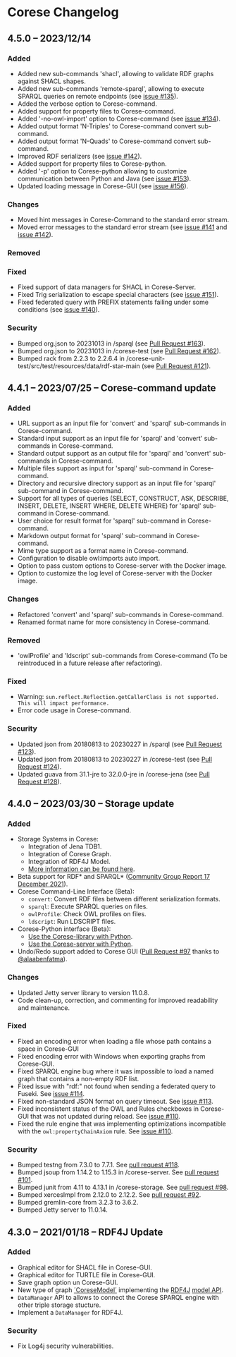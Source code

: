 <!-- markdownlint-disable MD024 -->

# Corese Changelog

## 4.5.0 – 2023/12/14

### Added

- Added new sub-commands 'shacl', allowing to validate RDF graphs against SHACL shapes.
- Added new sub-commands 'remote-sparql', allowing to execute SPARQL queries on remote endpoints (see [issue #135](https://github.com/Wimmics/corese/issues/135)).
- Added the verbose option to Corese-command.
- Added support for property files to Corese-command.
- Added '-no-owl-import' option to Corese-command (see [issue #134](https://github.com/Wimmics/corese/issues/134)).
- Added output format 'N-Triples' to Corese-command convert sub-command.
- Added output format 'N-Quads' to Corese-command convert sub-command.
- Improved RDF serializers (see [issue #142](https://github.com/Wimmics/corese/issues/143)).
- Added support for property files to Corese-python.
- Added '-p' option to Corese-python allowing to customize communication between Python and Java (see [issue #153](https://github.com/Wimmics/corese/issues/153)).
- Updated loading message in Corese-GUI (see [issue #156](https://github.com/Wimmics/corese/pull/156)).

### Changes

- Moved hint messages in Corese-Command to the standard error stream.
- Moved error messages to the standard error stream (see [issue #141](https://github.com/Wimmics/corese/issues/141) and [issue #142](https://github.com/Wimmics/corese/issues/142)).

### Removed

### Fixed

- Fixed support of data managers for SHACL in Corese-Server.
- Fixed Trig serialization to escape special characters (see [issue #151](https://github.com/Wimmics/corese/issues/151)).
- Fixed federated query with PREFIX statements failing under some conditions (see [issue #140](https://github.com/Wimmics/corese/issues/140)).

### Security

- Bumped org.json to 20231013 in /sparql (see [Pull Request #163](https://github.com/Wimmics/corese/pull/163)).
- Bumped org.json to 20231013 in /corese-test (see [Pull Request #162](https://github.com/Wimmics/corese/pull/162)).
- Bumped rack from 2.2.3 to 2.2.6.4 in /corese-unit-test/src/test/resources/data/rdf-star-main (see [Pull Request #121](https://github.com/Wimmics/corese/pull/121)).

## 4.4.1 – 2023/07/25 – Corese-command update

### Added

- URL support as an input file for 'convert' and 'sparql' sub-commands in Corese-command.
- Standard input support as an input file for 'sparql' and 'convert' sub-commands in Corese-command.
- Standard output support as an output file for 'sparql' and 'convert' sub-commands in Corese-command.
- Multiple files support as input for 'sparql' sub-command in Corese-command.
- Directory and recursive directory support as an input file for 'sparql' sub-command in Corese-command.
- Support for all types of queries (SELECT, CONSTRUCT, ASK, DESCRIBE, INSERT, DELETE, INSERT WHERE, DELETE WHERE) for 'sparql' sub-command in Corese-command.
- User choice for result format for 'sparql' sub-command in Corese-command.
- Markdown output format for 'sparql' sub-command in Corese-command.
- Mime type support as a format name in Corese-command.
- Configuration to disable owl:imports auto import.
- Option to pass custom options to Corese-server with the Docker image.
- Option to customize the log level of Corese-server with the Docker image.

### Changes

- Refactored 'convert' and 'sparql' sub-commands in Corese-command.
- Renamed format name for more consistency in Corese-command.

### Removed

- 'owlProfile' and 'ldscript' sub-commands from Corese-command (To be reintroduced in a future release after refactoring).

### Fixed

- Warning: `sun.reflect.Reflection.getCallerClass is not supported. This will impact performance.`
- Error code usage in Corese-command.

### Security

- Updated json from 20180813 to 20230227 in /sparql (see [Pull Request #123](https://github.com/Wimmics/corese/pull/123)).
- Updated json from 20180813 to 20230227 in /corese-test (see [Pull Request #124](https://github.com/Wimmics/corese/pull/124)).
- Updated guava from 31.1-jre to 32.0.0-jre in /corese-jena (see [Pull Request #128](https://github.com/Wimmics/corese/pull/128)).

## 4.4.0 – 2023/03/30 – Storage update

### Added

- Storage Systems in Corese:
  - Integration of Jena TDB1.
  - Integration of Corese Graph.
  - Integration of RDF4J Model.
  - [More information can be found here](https://github.com/Wimmics/corese/blob/master/docs/storage/Configuring%20and%20Connecting%20to%20Different%20Storage%20Systems%20in%20Corese.md).
- Beta support for RDF\* and SPARQL\* ([Community Group Report 17 December 2021](https://w3c.github.io/rdf-star/cg-spec/2021-12-17.html)).
- Corese Command-Line Interface (Beta):
  - `convert`: Convert RDF files between different serialization formats.
  - `sparql`: Execute SPARQL queries on files.
  - `owlProfile`: Check OWL profiles on files.
  - `ldscript`: Run LDSCRIPT files.
- Corese-Python interface (Beta):
  - [Use the Corese-library with Python](https://github.com/Wimmics/corese/blob/master/docs/corese-python/Corese-library%20with%20Python.md).
  - [Use the Corese-server with Python](https://github.com/Wimmics/corese/blob/master/docs/corese-python/Corese-server%20with%20Python.md).
- Undo/Redo support added to Corese GUI ([Pull Request #97](https://github.com/Wimmics/corese/pull/97) thanks to [@alaabenfatma](https://github.com/alaabenfatma)).

### Changes

- Updated Jetty server library to version 11.0.8.
- Code clean-up, correction, and commenting for improved readability and maintenance.

### Fixed

- Fixed an encoding error when loading a file whose path contains a space in Corese-GUI
- Fixed encoding error with Windows when exporting graphs from Corese-GUI.
- Fixed SPARQL engine bug where it was impossible to load a named graph that contains a non-empty RDF list.
- Fixed issue with "rdf:" not found when sending a federated query to Fuseki. See [issue #114](https://github.com/Wimmics/corese/issues/114).
- Fixed non-standard JSON format on query timeout. See [issue #113](https://github.com/Wimmics/corese/issues/113).
- Fixed inconsistent status of the OWL and Rules checkboxes in Corese-GUI that was not updated during reload. See [issue #110](https://github.com/Wimmics/corese/issues/110).
- Fixed the rule engine that was implementing optimizations incompatible with the `owl:propertyChainAxiom` rule. See [issue #110](https://github.com/Wimmics/corese/issues/110).

### Security

- Bumped testng from 7.3.0 to 7.7.1. See [pull request #118](https://github.com/Wimmics/corese/pull/118).
- Bumped jsoup from 1.14.2 to 1.15.3 in /corese-server. See [pull request #101](https://github.com/Wimmics/corese/pull/101).
- Bumped junit from 4.11 to 4.13.1 in /corese-storage. See [pull request #98](https://github.com/Wimmics/corese/pull/98).
- Bumped xercesImpl from 2.12.0 to 2.12.2. See [pull request #92](https://github.com/Wimmics/corese/pull/92).
- Bumped gremlin-core from 3.2.3 to 3.6.2.
- Bumped Jetty server to 11.0.14.

## 4.3.0 – 2021/01/18 – RDF4J Update

### Added

- Graphical editor for SHACL file in Corese-GUI.
- Graphical editor for TURTLE file in Corese-GUI.
- Save graph option un Corese-GUI.
- New type of graph [´CoreseModel´](https://github.com/Wimmics/corese/blob/master/docs/rdf4j/RDF4J%20API%20in%20Corese.md) implementing the [RDF4J](https://rdf4j.org/) [model API](https://rdf4j.org/javadoc/latest/).
- `DataManager` API to allows to connect the Corese SPARQL engine with other triple storage stucture.
- Implement a `DataManager` for RDF4J.

### Security

- Fix Log4j security vulnerabilities.
